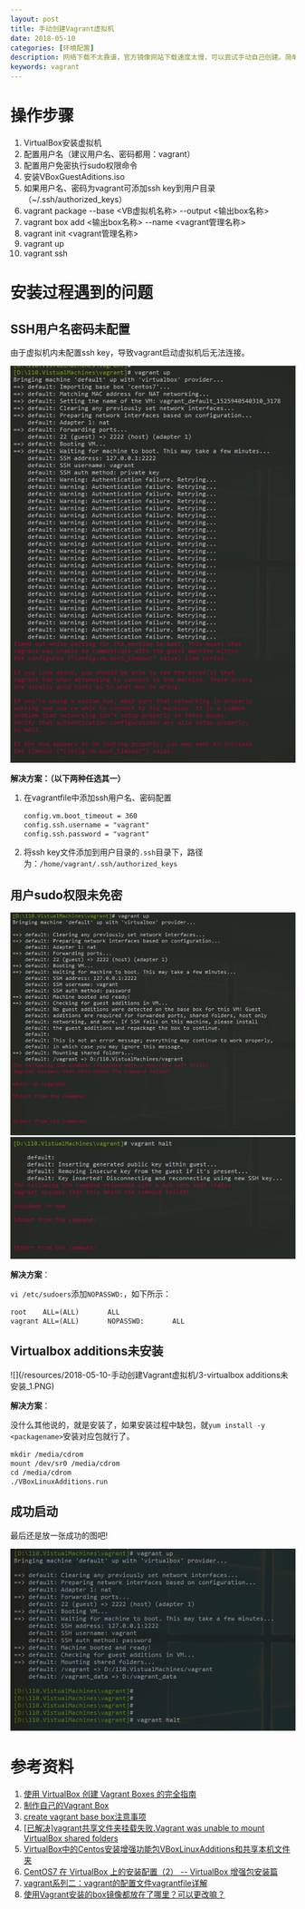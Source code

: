 ```yaml
---
layout: post
title: 手动创建Vagrant虚拟机
date: 2018-05-10
categories: [环境配置]
description: 网络下载不太靠谱，官方镜像网站下载速度太慢，可以尝试手动自己创建。简单几步即可创建，需要注意的是权限和virtulbox addition的安装，否则会出错哦！
keywords: vagrant
---
```


# 操作步骤
1. VirtualBox安装虚拟机
2. 配置用户名（建议用户名、密码都用：vagrant）
3. 配置用户免密执行sudo权限命令
4. 安装VBoxGuestAditions.iso
5. 如果用户名、密码为vagrant可添加ssh key到用户目录（~/.ssh/authorized_keys）
6. vagrant package --base <VB虚拟机名称> --output <输出box名称>
7. vagrant box add <输出box名称> --name <vagrant管理名称>
8. vagrant init <vagrant管理名称>
9. vagrant up
10. vagrant ssh

# 安装过程遇到的问题

## SSH用户名密码未配置

由于虚拟机内未配置ssh key，导致vagrant启动虚拟机后无法连接。

![](/resources/2018-05-10-手动创建Vagrant虚拟机/1-ssh用户名密码未配置_1.PNG)

**解决方案：（以下两种任选其一）**

1. 在vagrantfile中添加ssh用户名、密码配置

   ```shell
   config.vm.boot_timeout = 360
   config.ssh.username = "vagrant"
   config.ssh.password = "vagrant"
   ```

2. 将ssh key文件添加到用户目录的`.ssh`目录下，路径为：`/home/vagrant/.ssh/authorized_keys`



## 用户sudo权限未免密

![](/resources/2018-05-10-手动创建Vagrant虚拟机/2-用户sudo权限未免密_1.PNG)
![](/resources/2018-05-10-手动创建Vagrant虚拟机/2-用户sudo权限未免密_2.PNG)

**解决方案**：

`vi /etc/sudoers`添加`NOPASSWD:`，如下所示：

```shell
root    ALL=(ALL)       ALL
vagrant ALL=(ALL)       NOPASSWD:       ALL
```



## Virtualbox additions未安装

![](/resources/2018-05-10-手动创建Vagrant虚拟机/3-virtualbox additions未安装_1.PNG)

**解决方案**：

没什么其他说的，就是安装了，如果安装过程中缺包，就`yum install -y <packagename>`安装对应包就行了。

```shell
mkdir /media/cdrom
mount /dev/sr0 /media/cdrom
cd /media/cdrom
./VBoxLinuxAdditions.run
```



## 成功启动
最后还是放一张成功的图吧!

![](/resources/2018-05-10-手动创建Vagrant虚拟机/4-成功.PNG)



# 参考资料

1. [使用 VirtualBox 创建 Vagrant Boxes 的完全指南 ](https://linux.cn/article-9144-1.html)
2. [制作自己的Vagrant Box](https://segmentfault.com/a/1190000002507999)
3. [create vagrant base box注意事项](https://blog.csdn.net/ling1874/article/details/46819405)
4. [[已解决]vagrant共享文件夹挂载失败.Vagrant was unable to mount VirtualBox shared folders](https://blog.csdn.net/ifeng6/article/details/76316991)
5. [VirtualBox中的Centos安装增强功能包VBoxLinuxAdditions和共享本机文件夹](https://blog.csdn.net/buyueliuying/article/details/51645649)
6. [CentOS7 在 VirtualBox 上的安装配置（2） -- VirtualBox 增强包安装篇](https://segmentfault.com/a/1190000006233585)
7. [vagrant系列二：vagrant的配置文件vagrantfile详解](https://blog.csdn.net/hel12he/article/details/51089774)
8. [使用Vagrant安装的box镜像都放在了哪里？可以更改嘛？](https://blog.csdn.net/gsls181711/article/details/49450013)

